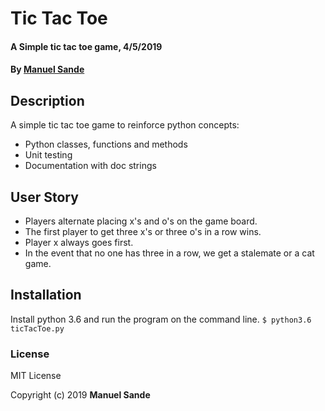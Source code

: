 # Tic Tac Toe
#### A Simple tic tac toe game, 4/5/2019
#### By **[Manuel Sande](https://github.com/msanden)**
## Description
A simple tic tac toe game to reinforce python concepts:
* Python classes, functions and methods
* Unit testing
* Documentation with doc strings

## User Story
* Players alternate placing x's and o's on the game board.
* The first player to get three x's or three o's in a row wins.
* Player x always goes first.
* In the event that no one has three in a row, we get a stalemate or a cat game.

## Installation
Install python 3.6 and run the program on the command line.
``$ python3.6 ticTacToe.py``

### License
MIT License

Copyright (c) 2019 **Manuel Sande**
